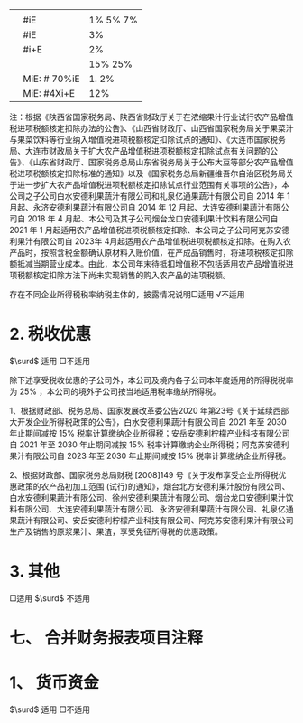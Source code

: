 <table><tr><td></td><td></td><td></td></tr><tr><td></td><td>#iE</td><td>1% 5% 7%</td></tr><tr><td></td><td>#iE</td><td>3%</td></tr><tr><td></td><td>#i+E</td><td>2%</td></tr><tr><td></td><td></td><td>15% 25%</td></tr><tr><td rowspan="2"></td><td>MiE: # 70%iE</td><td>1. 2%</td></tr><tr><td>MiE: #4Xi+E</td><td>12%</td></tr></table>

注：根据《陕西省国家税务局、陕西省财政厅关于在浓缩果汁行业试行农产品增值税进项税额核定扣除办法的公告》、《山西省财政厅、山西省国家税务局关于果菜汁与果菜饮料等行业纳入增值税进项税额核定扣除试点的通知》、《大连市国家税务局、大连市财政局关于扩大农产品增值税进项税额核定扣除试点有关问题的公告》、《山东省财政厅、国家税务总局山东省税务局关于公布大豆等部分农产品增值税进项税额核定扣除标准的通知》以及《国家税务总局新疆维吾尔自治区税务局关于进一步扩大农产品增值税进项税额核定扣除试点行业范围有关事项的公告》，本公司之子公司白水安德利果蔬汁有限公司和礼泉亿通果蔬汁有限公司自 2014 年 1 月起、永济安德利果蔬汁有限公司自 2014 年 12 月起、大连安德利果蔬汁有限公司自 2018 年 4 月起、本公司及其子公司烟台龙口安德利果汁饮料有限公司自 2021 年 1 月起适用农产品增值税进项税额核定扣除、本公司之子公司阿克苏安德利果汁有限公司自 2023年 4月起适用农产品增值税进项税额核定扣除。在购入农产品时，按照含税金额确认原材料入账价值，在产成品销售时，将进项税核定扣除额抵减当期营业成本。由此，本公司年末待抵扣增值税不包括适用农产品增值税进项税额核定扣除方法下尚未实现销售的购入农产品的进项税额。

存在不同企业所得税税率纳税主体的，披露情况说明□适用 √不适用

# 2. 税收优惠

$\surd$ 适用 □不适用

除下述享受税收优惠的子公司外，本公司及境内各子公司本年度适用的所得税税率为 $2 5 \%$ ，本公司的境外子公司按当地适用税率缴纳所得税。

1、根据财政部、税务总局、国家发展改革委公告2020 年第23号《关于延续西部大开发企业所得税政策的公告》，白水安德利果蔬汁有限公司自 2021 年至 2030 年止期间减按 $1 5 \%$ 税率计算缴纳企业所得税；安岳安德利柠檬产业科技有限公司自 2021 年至 2030 年止期间减按 $1 5 \%$ 税率计算缴纳企业所得税；阿克苏安德利果汁有限公司自 2023 年至 2030 年止期间减按 $1 5 \%$ 税率计算缴纳企业所得税。

2、根据财政部、国家税务总局财税 [2008]149 号《关于发布享受企业所得税优惠政策的农产品初加工范围 (试行)的通知》，烟台北方安德利果汁股份有限公司、白水安德利果蔬汁有限公司、徐州安德利果蔬汁有限公司、烟台龙口安德利果汁饮料有限公司、大连安德利果蔬汁有限公司、永济安德利果蔬汁有限公司、礼泉亿通果蔬汁有限公司、安岳安德利柠檬产业科技有限公司、阿克苏安德利果汁有限公司生产及销售的原浆果汁、果渣，享受免征所得税的优惠政策。

# 3. 其他

□适用 $\surd$ 不适用

# 七、 合并财务报表项目注释

# 1、 货币资金

$\surd$ 适用 □不适用